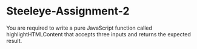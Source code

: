 # Steeleye-Assignment-2
You are required to write a pure JavaScript function called highlightHTMLContent that accepts three inputs and returns the expected result.
